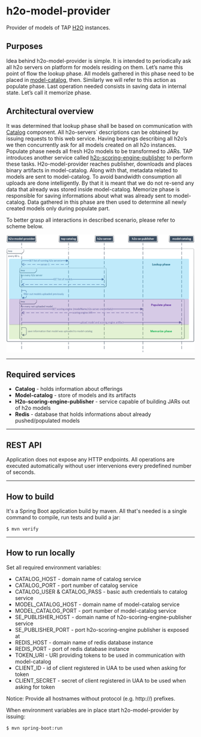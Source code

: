 # h2o-model-provider
Provider of models of TAP [H2O](http://www.h2o.ai/) instances.

## Purposes
Idea behind h2o-model-provider is simple. It is intended to periodically ask all h2o servers on platform for models residing on them. Let’s name this point of flow the lookup phase. All models gathered in this phase need to be placed in [model-catalog](https://github.com/trustedanalytics-ng/model-catalog), then. Similarly we will refer to this action as populate phase. Last operation needed consists in saving data in internal state. Let’s call it memorize phase.

## Architectural overview
It was determined that lookup phase shall be based on communication with [Catalog](https://github.com/trustedanalytics-ng/tap-catalog) component. All h2o-servers` descriptions can be obtained by issuing requests to this web service. Having bearings describing all h2o’s we then concurrently ask for all models created on all h2o instances.
Populate phase needs all fresh H2o models to be transformed to JARs. TAP introduces another service called [h2o-scoring-engine-publisher](https://github.com/trustedanalytics-ng/h2o-scoring-engine-publisher) to perform these tasks. H2o-model-provider reaches publisher, downloads and places binary artifacts in model-catalog. Along with that, metadata related to models are sent to model-catalog. To avoid bandwidth consumption all uploads are done intelligently. By that it is meant that we do not re-send any data that already was stored inside model-catalog.
Memorize phase is responsible for saving informations about what was already sent to model-catalog. Data gathered in this phase are then used to determine all newly created models only during populate part.

To better grasp all interactions in described scenario, please refer to scheme below.

![alt text](/scheme.png "h2o-model-provider scenario")

---

## Required services
* **Catalog** - holds information about offerings
* **Model-catalog** - store of models and its artifacts
* **H2o-scoring-engine-publisher** - service capable of building JARs out of h2o models
* **Redis** - database that holds informations about already pushed/populated models

---

## REST API
Application does not expose any HTTP endpoints. All operations are executed automatically without user intervenions every predefined number of seconds.

---

## How to build

It's a Spring Boot application build by maven. All that's needed is a single command to compile, run tests and build a jar:

```
$ mvn verify
```

---

## How to run locally
Set all required environment variables:
* CATALOG_HOST - domain name of catalog service
* CATALOG_PORT - port number of catalog service
* CATALOG_USER & CATALOG_PASS - basic auth credentials to catalog service
* MODEL_CATALOG_HOST - domain name of model-catalog service
* MODEL_CATALOG_PORT - port number of model-catalog service
* SE_PUBLISHER_HOST - domain name of h2o-scoring-engine-publisher service
* SE_PUBLISHER_PORT - port h2o-scoring-engine publisher is exposed at
* REDIS_HOST - domain name of redis database instance
* REDIS_PORT - port of redis database instance
* TOKEN_URI - URI providing tokens to be used in communication with model-catalog
* CLIENT_ID - id of client registered in UAA to be used when asking for token
* CLIENT_SECRET - secret of client registered in UAA to be used when asking for token

Notice: Provide all hostnames without protocol (e.g. http://) prefixes.

When environment variables are in place start h2o-model-provider by issuing:
```
$ mvn spring-boot:run
```
